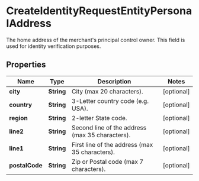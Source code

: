 

# CreateIdentityRequestEntityPersonalAddress

The home address of the merchant's principal control owner. This field is used for identity verification purposes.

## Properties

| Name | Type | Description | Notes |
|------------ | ------------- | ------------- | -------------|
|**city** | **String** | City (max 20 characters). |  [optional] |
|**country** | **String** | 3-Letter country code (e.g. USA). |  [optional] |
|**region** | **String** | 2-letter State code. |  [optional] |
|**line2** | **String** | Second line of the address (max 35 characters). |  [optional] |
|**line1** | **String** | First line of the address (max 35 characters). |  [optional] |
|**postalCode** | **String** | Zip or Postal code (max 7 characters). |  [optional] |



